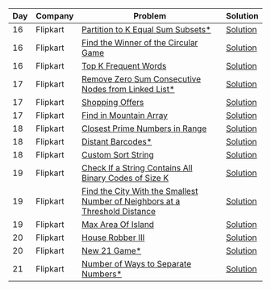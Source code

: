 | Day | Company  | Problem                                                                                                                                                                                   | Solution                                                                                                                                                                     |
| --- | -------- | ----------------------------------------------------------------------------------------------------------------------------------------------------------------------------------------- | ---------------------------------------------------------------------------------------------------------------------------------------------------------------------------- |
| 16  | Flipkart | [ Partition to K Equal Sum Subsets\* ](https://leetcode.com/problems/partition-to-k-equal-sum-subsets/)                                                                                   | [Solution](https://github.com/vickyguptaa7/6_Companies_30_Days_Challenge/blob/main/Flipkart/Partition_to_K_Equal_Sum_Subsets.cpp)                                            |
| 16  | Flipkart | [ Find the Winner of the Circular Game ](https://leetcode.com/problems/find-the-winner-of-the-circular-game/)                                                                             | [Solution](https://github.com/vickyguptaa7/6_Companies_30_Days_Challenge/blob/main/Flipkart/Find_the_Winner_of_the_Circular_Game.cpp)                                        |
| 16  | Flipkart | [ Top K Frequent Words ](https://leetcode.com/problems/top-k-frequent-words/)                                                                                                             | [Solution](https://github.com/vickyguptaa7/6_Companies_30_Days_Challenge/blob/main/Flipkart/Top_K_Frequent_Words.cpp)                                                        |
| 17  | Flipkart | [ Remove Zero Sum Consecutive Nodes from Linked List\* ](https://leetcode.com/problems/remove-zero-sum-consecutive-nodes-from-linked-list/)                                               | [Solution](https://github.com/vickyguptaa7/6_Companies_30_Days_Challenge/blob/main/Flipkart/Remove_Zero_Sum_Consecutive_Nodes_from_List.cpp)                                 |
| 17  | Flipkart | [ Shopping Offers ](https://leetcode.com/problems/shopping-offers/)                                                                                                                       | [Solution](https://github.com/vickyguptaa7/6_Companies_30_Days_Challenge/blob/main/Flipkart/Shopping_Offers.cpp)                                                             |
| 17  | Flipkart | [ Find in Mountain Array ](https://leetcode.com/problems/find-in-mountain-array/)                                                                                                         | [Solution](https://github.com/vickyguptaa7/6_Companies_30_Days_Challenge/blob/main/Flipkart/Find_in_Mountain_Array.cpp)                                                      |
| 18  | Flipkart | [ Closest Prime Numbers in Range ](https://leetcode.com/problems/closest-prime-numbers-in-range/)                                                                                         | [Solution](https://github.com/vickyguptaa7/6_Companies_30_Days_Challenge/blob/main/Flipkart/Closest_Prime_Numbers_in_Range.cpp)                                              |
| 18  | Flipkart | [ Distant Barcodes\* ](https://leetcode.com/problems/closest-prime-numbers-in-range/)                                                                                                     | [Solution](https://github.com/vickyguptaa7/6_Companies_30_Days_Challenge/blob/main/Flipkart/Distant_Barcodes.cpp)                                                            |
| 18  | Flipkart | [ Custom Sort String ](https://leetcode.com/problems/custom-sort-string/)                                                                                                                 | [Solution](https://github.com/vickyguptaa7/6_Companies_30_Days_Challenge/blob/main/Flipkart/Custom_Sort_String.cpp)                                                          |
| 19  | Flipkart | [ Check If a String Contains All Binary Codes of Size K ](https://leetcode.com/problems/check-if-a-string-contains-all-binary-codes-of-size-k/)                                           | [Solution](https://github.com/vickyguptaa7/6_Companies_30_Days_Challenge/blob/main/Flipkart/Check_If_a_String_Contains_All_Binary_Codes_of_Size_K.cpp)                       |
| 19  | Flipkart | [Find the City With the Smallest Number of Neighbors at a Threshold Distance](https://leetcode.com/problems/find-the-city-with-the-smallest-number-of-neighbors-at-a-threshold-distance/) | [Solution](https://github.com/vickyguptaa7/6_Companies_30_Days_Challenge/blob/main/Flipkart/Find_the_City_With_the_Smallest_Number_of_Neighbors_at_a_Threshold_Distance.cpp) |
| 19  | Flipkart | [Max Area Of Island](https://leetcode.com/problems/max-area-of-island/)                                                                                                                   | [Solution](https://github.com/vickyguptaa7/6_Companies_30_Days_Challenge/blob/main/Flipkart/Max_Area_Of_Island.cpp)                                                          |
| 20  | Flipkart | [House Robber III](https://leetcode.com/problems/house-robber-iii/)                                                                                                                       | [Solution](https://github.com/vickyguptaa7/6_Companies_30_Days_Challenge/blob/main/Flipkart/House_Robber_III.cpp)                                                            |
| 20  | Flipkart | [ New 21 Game* ](https://leetcode.com/problems/new-21-game/)                                                                                                                             | [Solution](https://github.com/vickyguptaa7/6_Companies_30_Days_Challenge/blob/main/Flipkart/New_21_Game.cpp)                                                                 |
| 21  | Flipkart | [ Number of Ways to Separate Numbers* ](https://leetcode.com/problems/number-of-ways-to-separate-numbers/)                                                                                                      | [Solution](https://github.com/vickyguptaa7/6_Companies_30_Days_Challenge/blob/main/Flipkart/Number_of_Ways_to_Numbers.cpp)                                                   |
